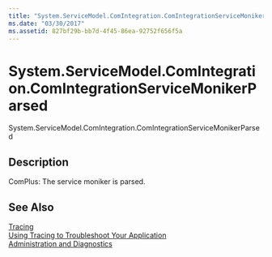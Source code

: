 ```yaml
---
title: "System.ServiceModel.ComIntegration.ComIntegrationServiceMonikerParsed"
ms.date: "03/30/2017"
ms.assetid: 827bf29b-bb7d-4f45-86ea-92752f656f5a
---
```

# System.ServiceModel.ComIntegration.ComIntegrationServiceMonikerParsed
System.ServiceModel.ComIntegration.ComIntegrationServiceMonikerParsed  
  
## Description  
 ComPlus: The service moniker is parsed.  
  
## See Also  
 [Tracing](../../../../../docs/framework/wcf/diagnostics/tracing/index.md)  
 [Using Tracing to Troubleshoot Your Application](../../../../../docs/framework/wcf/diagnostics/tracing/using-tracing-to-troubleshoot-your-application.md)  
 [Administration and Diagnostics](../../../../../docs/framework/wcf/diagnostics/index.md)
